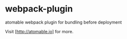 # webpack-plugin
atomable webpack plugin for bundling before deployment

Visit [http://atomable.io] for more.